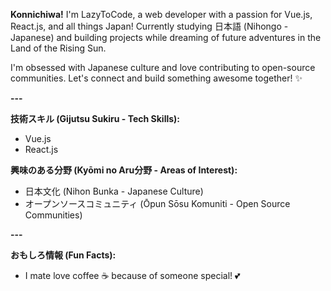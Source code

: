 **Konnichiwa!** I'm LazyToCode, a web developer with a passion for Vue.js, React.js, and all things Japan! Currently studying 日本語 (Nihongo - Japanese) and building projects while dreaming of future adventures in the Land of the Rising Sun.

I'm obsessed with Japanese culture and love contributing to open-source communities. Let's connect and build something awesome together! ✨

**---**

**技術スキル (Gijutsu Sukiru - Tech Skills):**

-   Vue.js
-   React.js

**興味のある分野 (Kyōmi no Aru分野 - Areas of Interest):**

-   日本文化 (Nihon Bunka - Japanese Culture)
-   オープンソースコミュニティ (Ōpun Sōsu Komuniti - Open Source Communities)

**---**

**おもしろ情報 (Fun Facts):**
-   I mate love coffee ☕️ because of someone special! 💕
